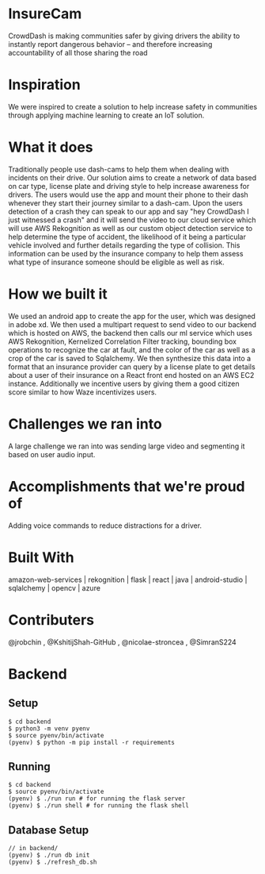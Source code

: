 # InsureCam

CrowdDash is making communities safer by giving drivers the ability to instantly report dangerous behavior – and therefore increasing accountability of all those sharing the road

# Inspiration
We were inspired to create a solution to help increase safety in communities through applying machine learning to create an IoT solution.

# What it does
Traditionally people use dash-cams to help them when dealing with incidents on their drive. Our solution aims to create a network of data based on car type, license plate and driving style to help increase awareness for drivers. The users would use the app and mount their phone to their dash whenever they start their journey similar to a dash-cam. Upon the users detection of a crash they can speak to our app and say "hey CrowdDash I just witnessed a crash" and it will send the video to our cloud service which will use AWS Rekognition as well as our custom object detection service to help determine the type of accident, the likelihood of it being a particular vehicle involved and further details regarding the type of collision. This information can be used by the insurance company to help them assess what type of insurance someone should be eligible as well as risk.

# How we built it
We used an android app to create the app for the user, which was designed in adobe xd. We then used a multipart request to send video to our backend which is hosted on AWS, the backend then calls our ml service which uses AWS Rekognition, Kernelized Correlation Filter tracking, bounding box operations to recognize the car at fault, and the color of the car as well as a crop of the car is saved to Sqlalchemy. We then synthesize this data into a format that an insurance provider can query by a license plate to get details about a user of their insurance on a React front end hosted on an AWS EC2 instance. Additionally we incentive users by giving them a good citizen score similar to how Waze incentivizes users.

# Challenges we ran into
A large challenge we ran into was sending large video and segmenting it based on user audio input.

# Accomplishments that we're proud of
Adding voice commands to reduce distractions for a driver.

# Built With
amazon-web-services | rekognition | flask | react | java | android-studio | sqlalchemy | opencv | azure

# Contributers 

@jrobchin , @KshitijShah-GitHub , @nicolae-stroncea , @SimranS224

# Backend
## Setup
```
$ cd backend
$ python3 -m venv pyenv
$ source pyenv/bin/activate
(pyenv) $ python -m pip install -r requirements
```

## Running
```
$ cd backend
$ source pyenv/bin/activate
(pyenv) $ ./run run # for running the flask server
(pyenv) $ ./run shell # for running the flask shell
```

## Database Setup
```
// in backend/
(pyenv) $ ./run db init
(pyenv) $ ./refresh_db.sh
```
